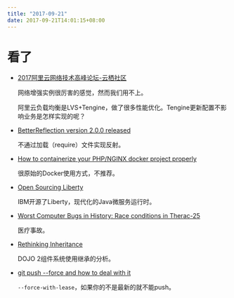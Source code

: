 ```yaml
---
title: "2017-09-21"
date: 2017-09-21T14:01:15+08:00
---
```


# 看了

+ [2017阿里云网络技术高峰论坛-云栖社区](https://yq.aliyun.com/promotion/340)

    网络增强实例很厉害的感觉，然而我们用不上。

    阿里云负载均衡是LVS+Tengine，做了很多性能优化。Tengine更新配置不影响业务是怎样实现的呢？

+ [BetterReflection version 2.0.0 released](https://ocramius.github.io/blog/roave-better-reflection-v2.0/)

    不通过加载（require）文件实现反射。

+ [How to containerize your PHP/NGINX docker project properly](https://michaelbrooks.co.uk/post/how-containerize-your-php-docker-project-properly)

    很原始的Docker使用方式，不推荐。

+ [Open Sourcing Liberty](http://openliberty.io/news/2017/09/19/open-sourcing-liberty.html)

    IBM开源了Liberty，现代化的Java微服务运行时。

+ [Worst Computer Bugs in History: Race conditions in Therac-25](https://www.reddit.com/r/programming/comments/714jg3/worst_computer_bugs_in_history_race_conditions_in/)

    医疗事故。

+ [Rethinking Inheritance](https://www.sitepen.com/blog/2017/09/19/rethinking-inheritance/)

    DOJO 2组件系统使用继承的分析。

+ [git push --force and how to deal with it](https://evilmartians.com/chronicles/git-push---force-and-how-to-deal-with-it)

    `--force-with-lease`，如果你的不是最新的就不能push。
